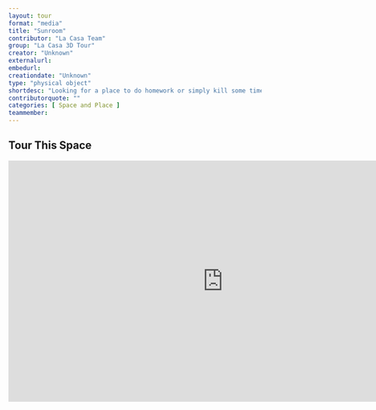 ```yaml
---
layout: tour
format: "media"
title: "Sunroom"
contributor: "La Casa Team"
group: "La Casa 3D Tour"
creator: "Unknown"
externalurl: 
embedurl: 
creationdate: "Unknown"
type: "physical object"
shortdesc: "Looking for a place to do homework or simply kill some time in between classes? No place is better than the Sunroom. A great room to connect with others or simply keep your own company among others."
contributorquote: ""
categories: [ Space and Place ]
teammember: 
---
```


## Tour This Space

<iframe width="853" height="480" src="https://my.matterport.com/show/?m=gv4FA5FjbQf&ss=30&sr=-2.39%2C-.15&tag=KvHbtt2L1mj&pin-pos=16.43%2C.29%2C-9.38" frameborder="0" allowfullscreen allow="xr-spatial-tracking"></iframe>